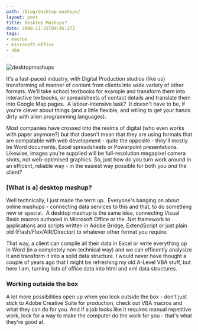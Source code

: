 ```yaml
---
path: /blog/desktop-mashups/
layout: post
title: Desktop Mashups?
date: 2008-11-25T09:45:27Z
tags:
- macros
- microsoft-office
- vba
---
```


![](http://uploads.psyked.co.uk/2008/11/desktopmashups.jpg "desktopmashups")

It's a fast-paced industry, with Digital Production studios (like us) transforming all manner of content from clients into wide variety of other formats. We'll take school textbooks for example and transform them into interactive textbooks, or spreadsheets of contact details and translate them into Google Map pages.  A labour-intensive task?  It doesn't have to be, if you're clever about things (and a little flexible, and willing to get your hands dirty with alien programming languages).

Most companies have crossed into the realms of digital (who even works with paper anymore?) but that doesn't mean that they are using formats that are compatable with web development - quite the opposite - they'll mostly be Word documents, Excel spreadsheets or Powerpoint presentations. Likewise, images you're supplied will be full-resolution megapixel camera shots, not web-optimised graphics. So, just how do you turn work around in an efficent, reliable way - in the easiest way possible for both you _and_ the client?

### \[What is a\] desktop mashup?

Well technically, I just made the term up.  Everyone's banging on about online mashups - connecting data services to this and that, to do something new or special.  A desktop mashup is the same idea, connecting Visual Basic macros authored in Microsoft Office or the .Net framework to applications and scripts written in Adobe Bridge, ExtendScript or just plain old (Flash/Flex/AIR/Director) to whatever other format you require.

That way, a client can compile all their data in Excel or write everything up in Word (in a completely non-technical way) and we can efficently analysize it and transform it into a solid data structure. I would never have thought a couple of years ago that I might be refreshing my old A-Level VBA stuff, but here I am, turning lists of office data into html and xml data structures.

### Working outside the box

A lot more possibilities open up when you look outside the box - don't just stick to Adobe Creative Suite for production, check out VBA macros and what they can do for you. And if a job looks like it requires manual repetitive work, look for a way to make the computer do the work for you - that's what they're good at.